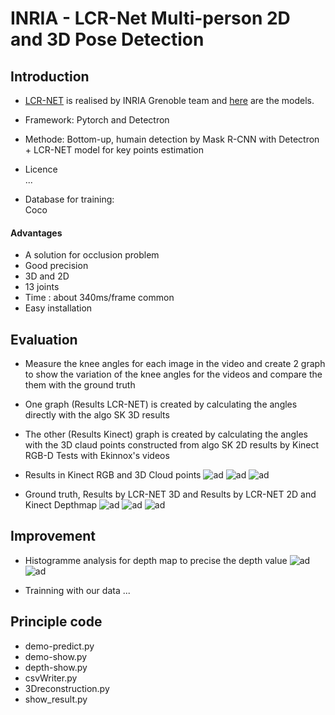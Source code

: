 # INRIA - LCR-Net Multi-person 2D and 3D Pose Detection

## Introduction  
- [LCR-NET](https://www.researchgate.net/publication/323510313_LCR-Net_Multi-person_2D_and_3D_Pose_Detection_in_Natural_Images) is realised by INRIA Grenoble team and [here](https://thoth.inrialpes.fr/src/LCR-Net/) are the models.

- Framework:
Pytorch and Detectron

- Methode:
Bottom-up, humain detection by Mask R-CNN with Detectron + LCR-NET model for key points estimation

- Licence  
 ...

- Database for training:  
Coco

#### Advantages 
- A solution for occlusion problem
- Good precision
- 3D and 2D
- 13 joints
- Time : about 340ms/frame common
- Easy installation

## Evaluation 
- Measure the knee angles for each image in the video and create 2 graph to show the variation of the knee angles for the videos and compare the them with the ground truth
- One graph (Results LCR-NET) is created by calculating the angles directly with the algo SK 3D results
- The other (Results Kinect) graph is created by calculating the angles with the 3D claud points constructed from algo SK 2D results by Kinect RGB-D
Tests with Ekinnox's videos  
- Results in Kinect RGB and 3D Cloud points
![ad](https://github.com/YangDi666/State-of-art-for-humain-pose-estimation/blob/master/Test1_LCR-NET/results/Kinect%202d%203d%20and%20skeleton_1.png)
![ad](https://github.com/YangDi666/State-of-art-for-humain-pose-estimation/blob/master/Test1_LCR-NET/results/Kinect%202d%203d%20and%20skeleton_2.png)
![ad](https://github.com/YangDi666/State-of-art-for-humain-pose-estimation/blob/master/Test1_LCR-NET/results/Kinect%202d%203d%20and%20skeleton_3.png)

- Ground truth, Results by LCR-NET 3D and Results by LCR-NET 2D and Kinect Depthmap
![ad](https://github.com/YangDi666/State-of-art-for-humain-pose-estimation/blob/master/Test1_LCR-NET/results/gt_angles.png)
![ad](https://github.com/YangDi666/State-of-art-for-humain-pose-estimation/blob/master/Test1_LCR-NET/results/3dKinect_angles.png)
![ad](https://github.com/YangDi666/State-of-art-for-humain-pose-estimation/blob/master/Test1_LCR-NET/results/3dLcrnet_angles.png)

## Improvement
- Histogramme analysis for depth map to precise the depth value 
![ad](https://github.com/YangDi666/State-of-art-for-humain-pose-estimation/blob/master/Test1_LCR-NET/results/improvement%20for%20the%20graph.png)
![ad](https://github.com/YangDi666/State-of-art-for-humain-pose-estimation/blob/master/Test1_LCR-NET/results/3dKinect_angles%2B.png)

- Trainning with our data
...

## Principle code 
- demo-predict.py 
- demo-show.py
- depth-show.py
- csvWriter.py
- 3Dreconstruction.py
- show_result.py
